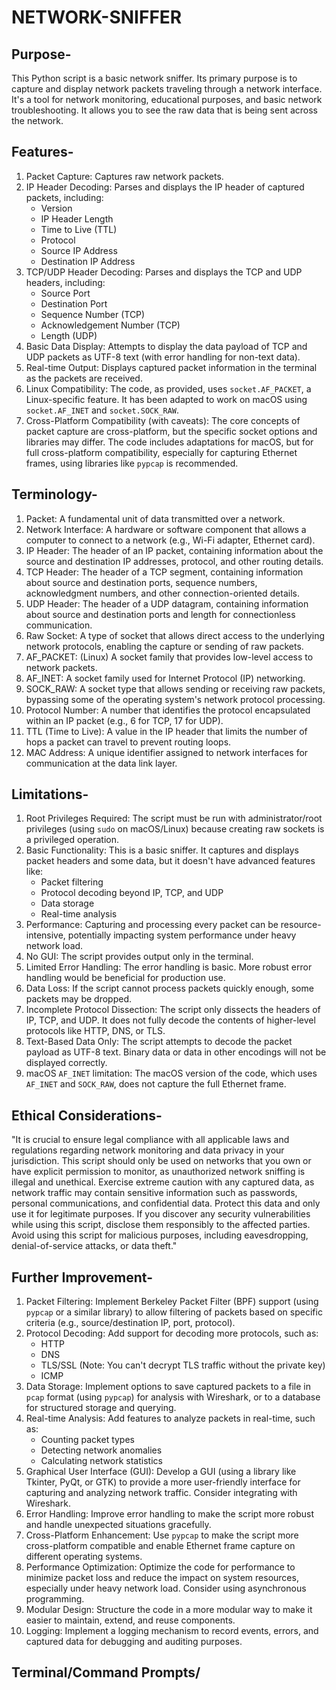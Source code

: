 # NETWORK-SNIFFER
## Purpose-
This Python script is a basic network sniffer. Its primary purpose is to capture and display network packets traveling through a network interface. It's a tool for network monitoring, educational purposes, and basic network troubleshooting.  It allows you to see the raw data that is being sent across the network.

## Features-
1. Packet Capture: Captures raw network packets.
2. IP Header Decoding: Parses and displays the IP header of captured packets, including:
    * Version
    * IP Header Length
    * Time to Live (TTL)
    * Protocol
    * Source IP Address
    * Destination IP Address
3. TCP/UDP Header Decoding: Parses and displays the TCP and UDP headers, including:
    * Source Port
    * Destination Port
    * Sequence Number (TCP)
    * Acknowledgement Number (TCP)
    * Length (UDP)
4. Basic Data Display: Attempts to display the data payload of TCP and UDP packets as UTF-8 text (with error handling for non-text data).
5. Real-time Output: Displays captured packet information in the terminal as the packets are received.
6. Linux Compatibility: The code, as provided, uses `socket.AF_PACKET`, a Linux-specific feature. It has been adapted to work on macOS using `socket.AF_INET` and `socket.SOCK_RAW`.
7. Cross-Platform Compatibility (with caveats): The core concepts of packet capture are cross-platform, but the specific socket options and libraries may differ.  The code includes adaptations for macOS, but for full cross-platform compatibility, especially for capturing Ethernet frames, using libraries like `pypcap` is recommended.

## Terminology-
1. Packet: A fundamental unit of data transmitted over a network.
2. Network Interface: A hardware or software component that allows a computer to connect to a network (e.g., Wi-Fi adapter, Ethernet card).
3. IP Header: The header of an IP packet, containing information about the source and destination IP addresses, protocol, and other routing details.
4. TCP Header: The header of a TCP segment, containing information about source and destination ports, sequence numbers, acknowledgment numbers, and other connection-oriented details.
5. UDP Header: The header of a UDP datagram, containing information about source and destination ports and length for connectionless communication.
6. Raw Socket: A type of socket that allows direct access to the underlying network protocols, enabling the capture or sending of raw packets.
7. AF_PACKET: (Linux) A socket family that provides low-level access to network packets.
8. AF_INET: A socket family used for Internet Protocol (IP) networking.
9. SOCK_RAW: A socket type that allows sending or receiving raw packets, bypassing some of the operating system's network protocol processing.
10. Protocol Number: A number that identifies the protocol encapsulated within an IP packet (e.g., 6 for TCP, 17 for UDP).
11. TTL (Time to Live): A value in the IP header that limits the number of hops a packet can travel to prevent routing loops.
12. MAC Address: A unique identifier assigned to network interfaces for communication at the data link layer.

## Limitations-
1. Root Privileges Required: The script must be run with administrator/root privileges (using `sudo` on macOS/Linux) because creating raw sockets is a privileged operation.
2. Basic Functionality: This is a basic sniffer. It captures and displays packet headers and some data, but it doesn't have advanced features like:
    * Packet filtering
    * Protocol decoding beyond IP, TCP, and UDP
    * Data storage
    * Real-time analysis
3. Performance: Capturing and processing every packet can be resource-intensive, potentially impacting system performance under heavy network load.
4. No GUI: The script provides output only in the terminal.
5. Limited Error Handling: The error handling is basic.  More robust error handling would be beneficial for production use.
6. Data Loss: If the script cannot process packets quickly enough, some packets may be dropped.
7. Incomplete Protocol Dissection: The script only dissects the headers of IP, TCP, and UDP. It does not fully decode the contents of higher-level protocols like HTTP, DNS, or TLS.
8. Text-Based Data Only: The script attempts to decode the packet payload as UTF-8 text.  Binary data or data in other encodings will not be displayed correctly.
9. macOS `AF_INET` limitation: The macOS version of the code, which uses `AF_INET` and `SOCK_RAW`, does not capture the full Ethernet frame.

## Ethical Considerations-
"It is crucial to ensure legal compliance with all applicable laws and regulations regarding network monitoring and data privacy in your jurisdiction.  This script should only be used on networks that you own or have explicit permission to monitor, as unauthorized network sniffing is illegal and unethical.  Exercise extreme caution with any captured data, as network traffic may contain sensitive information such as passwords, personal communications, and confidential data.  Protect this data and only use it for legitimate purposes.  If you discover any security vulnerabilities while using this script, disclose them responsibly to the affected parties.  Avoid using this script for malicious purposes, including eavesdropping, denial-of-service attacks, or data theft."

## Further Improvement-
1. Packet Filtering: Implement Berkeley Packet Filter (BPF) support (using `pypcap` or a similar library) to allow filtering of packets based on specific criteria (e.g., source/destination IP, port, protocol).
2. Protocol Decoding: Add support for decoding more protocols, such as:
    * HTTP
    * DNS
    * TLS/SSL (Note: You can't decrypt TLS traffic without the private key)
    * ICMP
3. Data Storage: Implement options to save captured packets to a file in `pcap` format (using `pypcap`) for analysis with Wireshark, or to a database for structured storage and querying.
4. Real-time Analysis: Add features to analyze packets in real-time, such as:
    * Counting packet types
    * Detecting network anomalies
    * Calculating network statistics
5. Graphical User Interface (GUI): Develop a GUI (using a library like Tkinter, PyQt, or GTK) to provide a more user-friendly interface for capturing and analyzing network traffic.  Consider integrating with Wireshark.
6. Error Handling: Improve error handling to make the script more robust and handle unexpected situations gracefully.
7. Cross-Platform Enhancement: Use `pypcap` to make the script more cross-platform compatible and enable Ethernet frame capture on different operating systems.
8. Performance Optimization: Optimize the code for performance to minimize packet loss and reduce the impact on system resources, especially under heavy network load.  Consider using asynchronous programming.
9. Modular Design: Structure the code in a more modular way to make it easier to maintain, extend, and reuse components.
10. Logging: Implement a logging mechanism to record events, errors, and captured data for debugging and auditing purposes.

## Terminal/Command Prompts/ 
